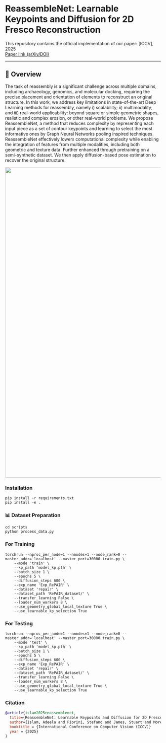 # ReassembleNet: Learnable Keypoints and Diffusion for 2D Fresco Reconstruction

This repository contains the official implementation of our paper:
[ICCV], 2025  
[Paper link (arXiv/DOI)](https://arxiv.org/pdf/2505.21117)

---

## 🧩 Overview
The task of reassembly is a significant challenge across multiple domains, including archaeology, genomics, and molecular docking, requiring the precise placement and orientation of elements to reconstruct an original structure. In this work, we address key limitations in state-of-the-art Deep Learning methods for reassembly, namely i) scalability; ii) multimodality; and iii) real-world applicability: beyond square or simple geometric shapes, realistic and complex erosion, or other real-world problems. We propose ReassembleNet, a method that reduces complexity by representing each input piece as a set of contour keypoints and learning to select the most informative ones by Graph Neural Networks pooling inspired techniques. ReassembleNet effectively lowers computational complexity while enabling the integration of features from multiple modalities, including both geometric and texture data. Further enhanced through pretraining on a semi-synthetic dataset. We then apply diffusion-based pose estimation to recover the original structure.

<p align="center">
  <img src="https://github.com/adeela-islam/ReassembleNet/blob/main/docs/method.png" width="1000"/>
</p>

### Installation

```
pip install -r requirements.txt
pip install -e .
```

### 📊 Dataset Preparation
```
cd scripts
python process_data.py
```


### For Training
```
torchrun --nproc_per_node=1 --nnodes=1 --node_rank=0 --master_addr='localhost' --master_port=30000 train.py \
    --mode 'train' \
    --kp_path 'model_kp.pth' \
    --batch_size 1 \
    --epochs 5 \
    --diffusion_steps 600 \
    --exp_name 'Exp_RePAIR' \
    --dataset 'repair' \
    --dataset_path 'RePAIR_dataset/' \
    --transfer_learning False \
    --loader_num_workers 8 \
    --use_geometry_global_local_texture True \
    --use_learnable_kp_selection True
```

### For Testing
```
torchrun --nproc_per_node=1 --nnodes=1 --node_rank=0 --master_addr='localhost' --master_port=30000 train.py \
    --mode 'test' \
    --kp_path 'model_kp.pth' \
    --batch_size 1 \
    --epochs 5 \
    --diffusion_steps 600 \
    --exp_name 'Exp_RePAIR' \
    --dataset 'repair' \
    --dataset_path 'RePAIR_dataset/' \
    --transfer_learning False \
    --loader_num_workers 8 \
    --use_geometry_global_local_texture True \
    --use_learnable_kp_selection True
```


### Citation


```bibtex
@article{islam2025reassemblenet,
  title={ReassembleNet: Learnable Keypoints and Diffusion for 2D Fresco Reconstruction},
  author={Islam, Adeela and Fiorini, Stefano and James, Stuart and Morerio, Pietro and Del Bue, Alessio},
  booktitle = {International Conference on Computer Vision (ICCV)}
  year = {2025}
}
```




